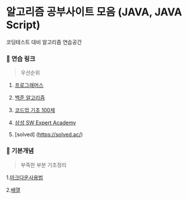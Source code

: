 알고리즘 공부사이트 모음 (JAVA, JAVA Script)
===
코딩테스트 대비 알고리즘 연습공간



### 🐳 연습 링크
> 우선순위

1. [프로그래머스](https://programmers.co.kr/)

2. [백준 알고리즘](https://www.acmicpc.net/)
 
3. [코드업 기초 100제](https://codeup.kr/problemsetsol.php?psid=23)
 
4. [삼성 SW Expert Academy](https://swexpertacademy.com/main/main.do)

5. [solved] (https://solved.ac/)



### 🐳 기본개념
> 부족한 부분 기초정리

1.[마크다운사용법](https://github.com/sses611/Algorithm/blob/master/%EB%A7%88%ED%81%AC%EB%8B%A4%EC%9A%B4%20%EC%9E%91%EC%84%B1%EB%B2%95.md)

2.[배열](https://github.com/sses611/Algorithm/blob/master/%EB%B0%B0%EC%97%B4.md)
